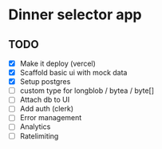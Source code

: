 # Dinner selector app

## TODO

- [x] Make it deploy (vercel)
- [x] Scaffold basic ui with mock data
- [x] Setup postgres
- [ ] custom type for longblob / bytea / byte[]
- [ ] Attach db to UI
- [ ] Add auth (clerk)
- [ ] Error management
- [ ] Analytics
- [ ] Ratelimiting
